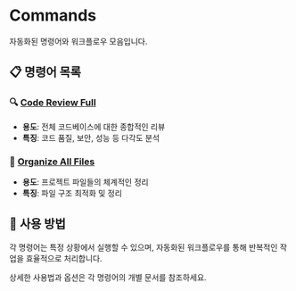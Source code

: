 # Commands

자동화된 명령어와 워크플로우 모음입니다.

## 📋 명령어 목록

### 🔍 [Code Review Full](./code-review-full)
- **용도**: 전체 코드베이스에 대한 종합적인 리뷰
- **특징**: 코드 품질, 보안, 성능 등 다각도 분석

### 📁 [Organize All Files](./organize-all-files)
- **용도**: 프로젝트 파일들의 체계적인 정리
- **특징**: 파일 구조 최적화 및 정리

## 🚀 사용 방법

각 명령어는 특정 상황에서 실행할 수 있으며, 자동화된 워크플로우를 통해 반복적인 작업을 효율적으로 처리합니다.

상세한 사용법과 옵션은 각 명령어의 개별 문서를 참조하세요.
